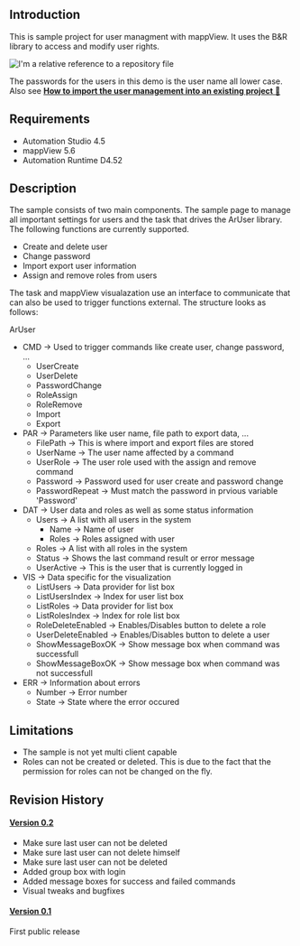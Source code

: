 ## Introduction
This is sample project for user managment with mappView. It uses the B&R library to access and modify user rights.

![I'm a relative reference to a repository file](https://github.com/stephan1827/mappView-User/blob/master/Logical/mappView/Resources/Media/screenshot.png)

The passwords for the users in this demo is the user name all lower case. Also see [**How to import the user management into an existing project** :orange_book:](https://github.com/stephan1827/mappView-User/blob/master/Logical/UserManagement/HowToImport.pdf)

## Requirements
* Automation Studio 4.5
* mappView 5.6
* Automation Runtime D4.52

## Description
The sample consists of two main components. The sample page to manage all important settings for users and the task that drives the ArUser library. The following functions are currently supported.

* Create and delete user
* Change password
* Import export user information
* Assign and remove roles from users

The task and mappView visualazation use an interface to communicate that can also be used to trigger functions external. The structure looks as follows:

ArUser
* CMD -> Used to trigger commands like create user, change password, ...
  * UserCreate
  * UserDelete
  * PasswordChange
  * RoleAssign
  * RoleRemove
  * Import
  * Export
* PAR -> Parameters like user name, file path to export data, ...
  * FilePath -> This is where import and export files are stored
  * UserName -> The user name affected by a command
  * UserRole -> The user role used with the assign and remove command
  * Password -> Password used for user create and password change
  * PasswordRepeat -> Must match the password in prvious variable 'Password'
* DAT -> User data and roles as well as some status information
  * Users -> A list with all users in the system
    * Name -> Name of user
    * Roles -> Roles assigned with user
  * Roles -> A list with all roles in the system
  * Status -> Shows the last command result or error message
  * UserActive -> This is the user that is currently logged in
* VIS -> Data specific for the visualization
  * ListUsers -> Data provider for list box
  * ListUsersIndex -> Index for user list box
  * ListRoles -> Data provider for list box
  * ListRolesIndex -> Index for role list box
  * RoleDeleteEnabled -> Enables/Disables button to delete a role
  * UserDeleteEnabled -> Enables/Disables button to delete a user
  * ShowMessageBoxOK -> Show message box when command was successfull
  * ShowMessageBoxOK -> Show message box when command was not successfull
* ERR -> Information about errors
  * Number -> Error number
  * State -> State where the error occured

## Limitations
* The sample is not yet multi client capable
* Roles can not be created or deleted. This is due to the fact that the permission for roles can not be changed on the fly.

## Revision History

#### [**Version 0.2**](https://github.com/stephan1827/mappView-User/releases/tag/V0.2)
- Make sure last user can not be deleted
- Make sure last user can not delete himself
- Make sure last user can not be deleted
- Added group box with login
- Added message boxes for success and failed commands
- Visual tweaks and bugfixes

#### [**Version 0.1**](https://github.com/stephan1827/mappView-User/releases/tag/V0.1)
First public release

